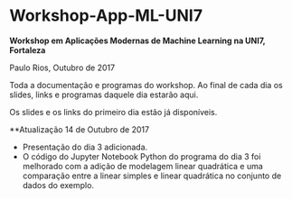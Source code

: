 # Workshop-App-ML-UNI7

**Workshop em Aplicações Modernas de Machine Learning na UNI7, Fortaleza** 

Paulo Rios, Outubro de 2017

Toda a documentação e programas do workshop. Ao final de cada dia os slides, links e programas daquele dia estarão aqui.

Os slides e os links do primeiro dia estão já disponíveis.

**Atualização 14 de Outubro de 2017

- Presentação do dia 3 adicionada.
- O código do Jupyter Notebook Python do programa do dia 3 foi melhorado com a adição de modelagem linear quadrática e uma comparação entre a linear simples e linear quadrática no conjunto de dados do exemplo.

